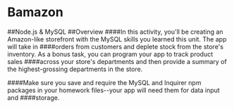 # Bamazon
##Node.js & MySQL
##Overview
####In this activity, you'll be creating an Amazon-like storefront with the MySQL skills you learned this unit. The app will take in ####orders from customers and deplete stock from the store's inventory. As a bonus task, you can program your app to track product sales ####across your store's departments and then provide a summary of the highest-grossing departments in the store.

####Make sure you save and require the MySQL and Inquirer npm packages in your homework files--your app will need them for data input and ####storage.
